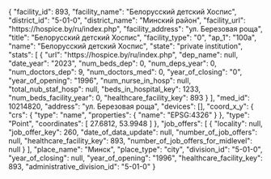 {
    "facility_id": 893,
    "facility_name": "Белорусский детский Хоспис",
    "district_id": "5-01-0",
    "district_name": "Минский район",
    "facility_url": "https:\/\/hospice.by\/ru\/index.php",
    "facility_address": "ул. Березовая роща",
    "title": "Белорусский детский Хоспис",
    "facility_type": "0",
    "ap_1": "100а",
    "name": "Белорусский детский Хоспис",
    "state": "private institution",
    "stats": [
        {
            "url": "https:\/\/hospice.by\/ru\/index.php",
            "dep_name": null,
            "date_year": "2023",
            "num_beds_dep": 0,
            "num_deps_year": 0,
            "num_doctors_dep": 9,
            "num_doctors_med": 0,
            "year_of_closing": "0",
            "year_of_opening": "1996",
            "num_nurse_in_hosp": null,
            "total_nub_staf_hosp": null,
            "beds_in_hospital_key": 1233,
            "num_beds_facility_year": 0,
            "healthcare_facility_key": 893
        }
    ],
    "med_id": 10214820,
    "address": "ул. Березовая роща",
    "devices": [],
    "coord_x_y": {
        "crs": {
            "type": "name",
            "properties": {
                "name": "EPSG:4326"
            }
        },
        "type": "Point",
        "coordinates": [
            27.6812,
            53.9948
        ]
    },
    "job_offers": [
        {
            "locality": null,
            "job_offer_key": 260,
            "date_of_data_update": null,
            "number_of_job_offers": null,
            "healthcare_facility_key": 893,
            "number_of_job_offers_for_midlevel": null
        }
    ],
    "place_name": "Минск",
    "place_type": "city",
    "division_id": "5-01-0",
    "year_of_closing": null,
    "year_of_opening": "1996",
    "healthcare_facility_key": 893,
    "administrative_division_id": "5-01-0"
}